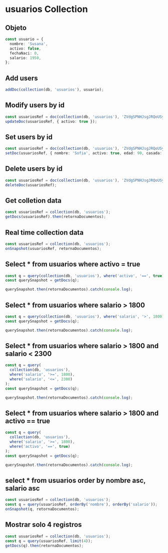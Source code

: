 # usuarios Collection

## Objeto

```typescript
const usuario = {
  nombre: 'Susana',
  activo: false,
  fechaNaci: 0,
  salario: 1950,
};
```

## Add users

```typescript
addDoc(collection(db, 'usuarios'), usuario);
```

## Modify users by id

```typescript
const usuariosRef = doc(collection(db, 'usuarios'), 'ZVdgSPNHJsgJRQoUSyHP');
updateDoc(usuariosRef, { activo: true });
```

## Set users by id

```typescript
const usuariosRef = doc(collection(db, 'usuarios'), 'ZVdgSPNHJsgJRQoUSyHP');
setDoc(usuariosRef, { nombre: 'Sofia', activo: true, edad: 90, casada: true });
```

## Delete users by id

```typescript
const usuariosRef = doc(collection(db, 'usuarios'), 'ZVdgSPNHJsgJRQoUSyHP');
deleteDoc(usuariosRef);
```

## Get colletion data

```typescript
const usuariosRef = collection(db, 'usuarios');
getDocs(usuariosRef).then(retornaDocumentos);
```

## Real time collection data

```typescript
const usuariosRef = collection(db, 'usuarios');
onSnapshot(usuariosRef, retornaDocumentos);
```

## Select \* from usuarios where activo = true

```typescript
const q = query(collection(db, 'usuarios'), where('activo', '==', true));
const querySnapshot = getDocs(q);

querySnapshot.then(retornaDocumentos).catch(console.log);
```

## Select \* from usuarios where salario > 1800

```typescript
const q = query(collection(db, 'usuarios'), where('salario', '>', 1800));
const querySnapshot = getDocs(q);

querySnapshot.then(retornaDocumentos).catch(console.log);
```

## Select \* from usuarios where salario > 1800 and salario < 2300

```typescript
const q = query(
  collection(db, 'usuarios'),
  where('salario', '>=', 1800),
  where('salario', '<=', 2300)
);
const querySnapshot = getDocs(q);

querySnapshot.then(retornaDocumentos).catch(console.log);
```

## Select \* from usuarios where salario > 1800 and activo == true

```typescript
const q = query(
  collection(db, 'usuarios'),
  where('salario', '>=', 1800),
  where('activo', '==', true)
);
const querySnapshot = getDocs(q);

querySnapshot.then(retornaDocumentos).catch(console.log);
```

## select \* from usuarios order by nombre asc, salario asc

```typescript
const usuariosRef = collection(db, 'usuarios');
const q = query(usuariosRef, orderBy('nombre'), orderBy('salario'));
onSnapshot(q, retornaDocumentos);
```

## Mostrar solo 4 registros

```typescript
const usuariosRef = collection(db, 'usuarios');
const q = query(usuariosRef, limit(4));
getDocs(q).then(retornaDocumentos);
```
